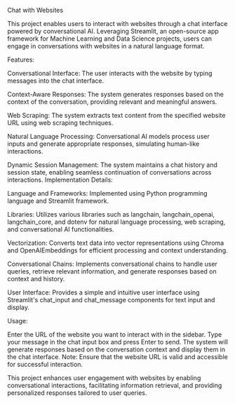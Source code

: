 Chat with Websites

This project enables users to interact with websites through a chat interface powered by conversational AI. Leveraging Streamlit, an open-source app framework for Machine Learning and Data Science projects, users can engage in conversations with websites in a natural language format.

Features:

Conversational Interface: The user interacts with the website by typing messages into the chat interface.

Context-Aware Responses: The system generates responses based on the context of the conversation, providing relevant and meaningful answers.

Web Scraping: The system extracts text content from the specified website URL using web scraping techniques.

Natural Language Processing: Conversational AI models process user inputs and generate appropriate responses, simulating human-like interactions.

Dynamic Session Management: The system maintains a chat history and session state, enabling seamless continuation of conversations across interactions.
Implementation Details:

Language and Frameworks: Implemented using Python programming language and Streamlit framework.

Libraries: Utilizes various libraries such as langchain, langchain_openai, langchain_core, and dotenv for natural language processing, web scraping, and conversational AI functionalities.

Vectorization: Converts text data into vector representations using Chroma and OpenAIEmbeddings for efficient processing and context understanding.

Conversational Chains: Implements conversational chains to handle user queries, retrieve relevant information, and generate responses based on context and history.

User Interface: Provides a simple and intuitive user interface using Streamlit's chat_input and chat_message components for text input and display.

Usage:

Enter the URL of the website you want to interact with in the sidebar.
Type your message in the chat input box and press Enter to send.
The system will generate responses based on the conversation context and display them in the chat interface.
Note: Ensure that the website URL is valid and accessible for successful interaction.

This project enhances user engagement with websites by enabling conversational interactions, facilitating information retrieval, and providing personalized responses tailored to user queries.
